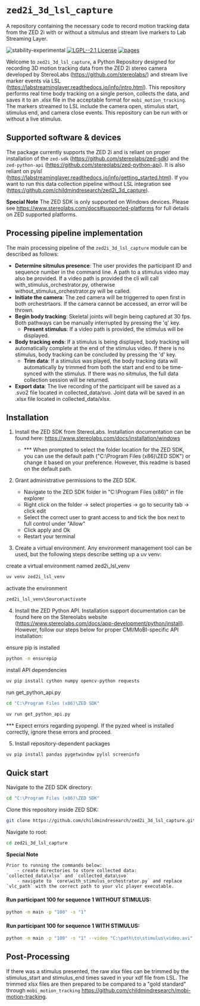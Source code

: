 # `zed2i_3d_lsl_capture`

A repository containing the necessary code to record motion tracking data from the ZED 2i with or without a sitmulus and stream live markers to Lab Streaming Layer.

![stability-experimental](https://img.shields.io/badge/stability-experimental-orange.svg)
[![LGPL--2.1 License](https://img.shields.io/badge/license-LGPL--2.1-blue.svg)](https://github.com/childmindresearch/mobi-motion-tracking/blob/main/LICENSE)
[![pages](https://img.shields.io/badge/api-docs-blue)](https://github.com/childmindresearch/zed2i_3d_capture)

Welcome to `zed2i_3d_lsl_capture`, a Python Repository designed for recording 3D motion tracking data from the ZED 2i stereo camera developed by StereoLabs (https://github.com/stereolabs/) and stream live marker events via LSL (https://labstreaminglayer.readthedocs.io/info/intro.html). This repository performs real time body tracking on a single person, collects the data, and saves it to an .xlsx file in the acceptable format for `mobi_motion_tracking`. The markers streamed to LSL include the camera open, stimulus start, stimulus end, and camera close events. This repository can be run with or without a live stimulus. 

## Supported software & devices

The package currently supports the ZED 2i and is reliant on proper installation of the `zed-sdk` (https://github.com/stereolabs/zed-sdk) and the `zed-python-api` (https://github.com/stereolabs/zed-python-api). It is also reliant on pylsl (https://labstreaminglayer.readthedocs.io/info/getting_started.html). If you want to run this data collection pipeline without LSL integration see (https://github.com/childmindresearch/zed2i_3d_capture).

**Special Note**
    The ZED SDK is only supported on Windows devices. Please see https://www.stereolabs.com/docs#supported-platforms for full details on ZED supported platforms.
    

## Processing pipeline implementation

The main processing pipeline of the `zed2i_3d_lsl_capture` module can be described as follows:

- **Determine sitmulus presence**: The user provides the participant ID and sequence number in the command line. A path to a stimulus video may also be provided. If a video path is provided the cli will call with_stimulus_orchestrator.py, otherwise without_stimulus_orchestrator.py will be called.
- **Initiate the camera**: The zed camera will be triggerred to open first in both orchestrtaors. If the camera cannot be accessed, an error will be thrown. 
- **Begin body tracking**: Skeletal joints will begin being captured at 30 fps. Both pathways can be manually interrupted by pressing the 'q' key.
    - **Present stimulus**: If a video path is provided, the stimulus will be displayed.
- **Body tracking ends**: If a stimulus is being displayed, body tracking will automatically complete at the end of the stimulus video. If there is no stimulus, body tracking can be concluded by pressing the 'd' key.
    - **Trim data**: If a stimulus was played, the body tracking data will automatically by trimmed from both the start and end to be time-synced with the stimulus. If there was no sitmulus, the full data collection session will be returned.
- **Export data**: The live recording of the participant will be saved as a .svo2 file located in collected_data/svo. Joint data will be saved in an .xlsx file located in collected_data/xlsx.

## Installation

1. Install the ZED SDK from StereoLabs. Installation documentation can be found here: https://www.stereolabs.com/docs/installation/windows 
    - *** When prompted to select the folder location for the ZED SDK, you can use the default path ("C:\Program Files (x86)\ZED SDK") or change it based on your preference. However, this readme is based on the default path.

2. Grant administrative permissions to the ZED SDK. 
    - Navigate to the ZED SDK folder in "C:\Program Files (x86)" in file explorer
    - Right click on the folder -> select properties -> go to security tab -> click edit
    - Select the correct user to grant access to and tick the box next to full control under "Allow" 
    - Click apply and Ok
    - Restart your terminal

3. Create a virtual environment. Any environment management tool can be used, but the following steps describe setting up a uv venv:

create a virtual environment named zed2i_lsl_venv
```sh
uv venv zed2i_lsl_venv
```
 activate the environment
```sh
zed2i_lsl_venv\Source\activate
```

4. Install the ZED Python API. Installation support documentation can be found here on the Stereolabs website (https://www.stereolabs.com/docs/app-development/python/install). However, follow our steps below for proper CMI/MoBI-specific API installation:

ensure pip is installed 
```sh
python -m ensurepip
```
install API dependencies
```sh
uv pip install cython numpy opencv-python requests
```
run get_python_api.py
```sh
cd "C:\Program Files (x86)\ZED SDK"
```
```sh
uv run get_python_api.py
```
*** Expect errors regarding pyopengl. If the pyzed wheel is installed correctly, ignore these errors and proceed. 

5. Install repository-dependent packages

```sh
uv pip install pandas pygetwindow pylsl screeninfo
```


## Quick start

Navigate to the ZED SDK directory:

```sh
cd "C:\Program Files (x86)\ZED SDK"
```

Clone this repository inside ZED SDK:

```sh
git clone https://github.com/childmindresearch/zed2i_3d_lsl_capture.git
```

Navigate to root:

```sh
cd zed2i_3d_lsl_capture
```

**Special Note**
    
    Prior to running the commands below: 
        - create directories to store collected data: `collected_data\xlsx` and `collected_data\svo`
        - navigate to `core\with_stimulus_orchestrator.py` and replace `vlc_path` with the correct path to your vlc player executable.


#### Run participant 100 for sequence 1 WITHOUT STIMULUS:

```sh
python -m main -p "100" -s "1"
```

#### Run participant 100 for sequence 1 WITH STIMULUS:

```sh
python -m main -p "100" -s "1" --video "C:\path\to\stimulus\video.avi"
```

## Post-Processing

If there was a stimulus presented, the raw xlsx files can be trimmed by the stimulus_start and stimulus_end times saved in your xdf file from LSL. The trimmed xlsx files are then prepared to be compared to a "gold standard" through `mobi_motion_tracking` https://github.com/childmindresearch/mobi-motion-tracking. 
